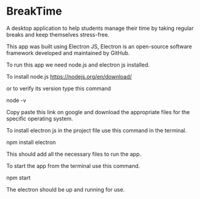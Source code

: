 # BreakTime
A desktop application to help students manage their time by taking regular breaks and keep themselves stress-free.

This app was built using Electron JS, Electron is an open-source software framework developed and maintained by GitHub.

To run this app we need node.js and electron js installed.

To install node.js 
https://nodejs.org/en/download/

or to verify its version type this command 

node -v

Copy paste this link on google and download the appropriate files for the specific operating system.

To install electron js in the project file use this command in the terminal.

npm install electron

This should add all the necessary files to run the app.

To start the app from the terminal use this command.

npm start

The electron should be up and running for use. 
